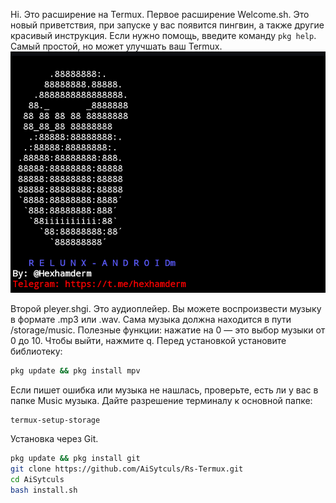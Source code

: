 Hi. Это расширение на Termux. 
Первое расширение Welcome.sh. 
Это новый приветствия, при запуске у вас появится пингвин, а также другие красивый инструкция. 
Если нужно помощь, введите команду `pkg help`. 
Самый простой, но может улучшать ваш Termux. 
![Welcom](Welcom.png)

Второй pleyer.shgi. 
Это аудиоплейер. Вы можете воспроизвести музыку в формате .mp3 или .wav. 
Сама музыка должна находится в пути /storage/music. 
Полезные функции: 
нажатие на 0 — это выбор музыки от 0 до 10. 
Чтобы выйти, нажмите q. 
Перед установкой установите библиотеку: 
```bash
pkg update && pkg install mpv
```
Если пишет ошибка или музыка не нашлась, проверьте, есть ли у вас в папке Music музыка. 
Дайте разрешение терминалу к основной папке: 
```bash 
termux-setup-storage
```
Установка через Git. 
```bash
pkg update && pkg install git
git clone https://github.com/AiSytculs/Rs-Termux.git
cd AiSytculs
bash install.sh
```
